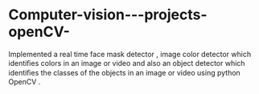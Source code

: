 # Computer-vision---projects-openCV-
Implemented a real time face mask detector , image color detector which identiﬁes colors in an image or video and also an object detector which identiﬁes the classes of the objects in an image or video using python OpenCV .
